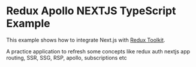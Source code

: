 # Redux Apollo NEXTJS TypeScript Example

This example shows how to integrate Next.js with [Redux Toolkit](https://redux-toolkit.js.org).

A practice application to refresh some concepts like redux auth nextjs app routing, SSR, SSG, RSP, apollo, subscriptions etc